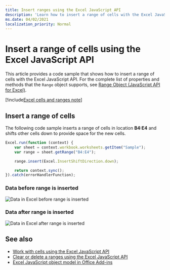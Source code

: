 ```yaml
---
title: Insert ranges using the Excel JavaScript API
description: 'Learn how to insert a range of cells with the Excel JavaScript API.'
ms.date: 04/02/2021
localization_priority: Normal
---
```


# Insert a range of cells using the Excel JavaScript API

This article provides a code sample that shows how to insert a range of cells with the Excel JavaScript API. For the complete list of properties and methods that the `Range` object supports, see [Range Object (JavaScript API for Excel)](/javascript/api/excel/excel.range).

[!include[Excel cells and ranges note](../includes/note-excel-cells-and-ranges.md)]

## Insert a range of cells

The following code sample inserts a range of cells in location **B4:E4** and shifts other cells down to provide space for the new cells.

```js
Excel.run(function (context) {
    var sheet = context.workbook.worksheets.getItem("Sample");
    var range = sheet.getRange("B4:E4");

    range.insert(Excel.InsertShiftDirection.down);

    return context.sync();
}).catch(errorHandlerFunction);
```

### Data before range is inserted

![Data in Excel before range is inserted](../images/excel-ranges-start.png)

### Data after range is inserted

![Data in Excel after range is inserted](../images/excel-ranges-after-insert.png)

## See also

- [Work with cells using the Excel JavaScript API](excel-add-ins-cells.md)
- [Clear or delete a ranges using the Excel JavaScript API](excel-add-ins-ranges-clear-delete.md)
- [Excel JavaScript object model in Office Add-ins](excel-add-ins-core-concepts.md)
